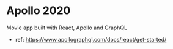 # Apollo 2020

Movie app built with React, Apollo and GraphQL
- ref: https://www.apollographql.com/docs/react/get-started/